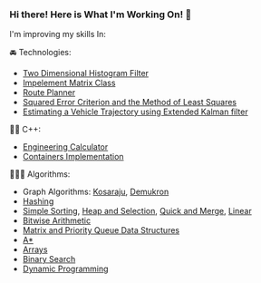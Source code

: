 ### Hi there! Here is What I'm Working On! 👋

<!--
**13RUS/13RUS** is a ✨ _special_ ✨ repository because its `README.md` (this file) appears on your GitHub profile.
-->

I'm improving my skills In:

🚘 Technologies:
- [Two Dimensional Histogram Filter](https://github.com/13RUS/Probabilistic-Robotics/tree/main/Intro-To-Self-Driving-Cars/Project%201-Two%20Dimensional%20Histogram%20Filter)
- [Impelement Matrix Class](https://github.com/13RUS/Probabilistic-Robotics/tree/main/Intro-To-Self-Driving-Cars/Project%202-Implement%20Matrix%20Class)
- [Route Planner](https://github.com/13RUS/Probabilistic-Robotics/tree/main/Intro-To-Self-Driving-Cars/Project%204-Implement%20Route%20%20Planner)
- [Squared Error Criterion and the Method of Least Squares](https://github.com/13RUS/Probabilistic-Robotics/tree/main/State-Estimation-and-Localization-for-Self-Driving-Cars/Week%2001/Notebook)
- [Estimating a Vehicle Trajectory using Extended Kalman filter](https://github.com/13RUS/Probabilistic-Robotics/tree/main/State-Estimation-and-Localization-for-Self-Driving-Cars/Week%2002/Notebook)


🙎‍♂️ C++:
- [Engineering Calculator](https://github.com/13RUS/Cpp-Code/tree/main/otus-cpp-basics/04.calculator)
- [Containers Implementation](https://github.com/13RUS/Cpp-Code/tree/main/otus-cpp-basics/06.containers)

🧑🏻‍💻 Algorithms:
- Graph Algorithms: [Kosaraju](https://github.com/13RUS/Cpp-Code/tree/main/otus-algorithms/13.kosaraju), [Demukron](https://github.com/13RUS/Cpp-Code/tree/main/otus-algorithms/14.demukron)
- [Hashing](https://github.com/13RUS/Cpp-Code/tree/main/otus-algorithms/12.hashing_with_chaining)
- [Simple Sorting](https://github.com/13RUS/Cpp-Code/tree/main/otus-algorithms/06.simple_sorting), [Heap and Selection](https://github.com/13RUS/Cpp-Code/tree/main/otus-algorithms/07.pyramidal_sorting), [Quick and Merge](https://github.com/13RUS/Cpp-Code/tree/main/otus-algorithms/07.pyramidal_sorting), [Linear](https://github.com/13RUS/Cpp-Code/tree/main/otus-algorithms/09.linear_sorting)
- [Bitwise Arithmetic](https://github.com/13RUS/Cpp-Code/tree/main/otus-algorithms/05.bitwise_arithmetic)
- [Matrix and Priority Queue Data Structures](https://github.com/13RUS/Cpp-Code/tree/main/otus-algorithms/04.data_structures)
- [A*](https://github.com/13RUS/Cpp-Code/tree/main/A*%20search)
- [Arrays](https://github.com/13RUS/LeetCodeProblems/tree/main/Array)
- [Binary Search](https://github.com/13RUS/LeetCodeProblems/tree/main/BinarySearch)
- [Dynamic Programming](https://github.com/13RUS/LeetCodeProblems/tree/main/DynamicProgramming)


